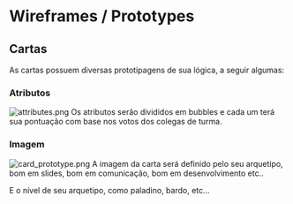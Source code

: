 # Wireframes / Prototypes

## Cartas
As cartas possuem diversas prototipagens de sua lógica, a seguir algumas:

### Atributos
![attributes.png](attributes.png)
Os atributos serão divididos em bubbles e cada um terá sua pontuação com base nos votos dos colegas de turma.

### Imagem

![card_prototype.png](card_prototype.png)
A imagem da carta será definido pelo seu arquetipo, bom em slides, bom em comunicação, bom em desenvolvimento etc.. 

E o nível de seu arquetipo, como paladino, bardo, etc...


